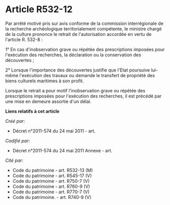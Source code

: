 # Article R532-12

Par arrêté motivé pris sur avis conforme de la commission interrégionale de la recherche archéologique territorialement
compétente, le ministre chargé de la culture prononce le retrait de l'autorisation accordée en vertu de l'article R. 532-8 :

1° En cas d'inobservation grave ou répétée des prescriptions imposées pour l'exécution des recherches, la déclaration ou la
conservation des découvertes ;

2° Lorsque l'importance des découvertes justifie que l'Etat poursuive lui-même l'exécution des travaux ou demande le
transfert de propriété des biens culturels maritimes à son profit.

Lorsque le retrait a pour motif l'inobservation grave ou répétée des prescriptions imposées pour l'exécution des recherches,
il est précédé par une mise en demeure assortie d'un délai.

**Liens relatifs à cet article**

_Créé par_:

  - Décret n°2011-574 du 24 mai 2011  - art.

_Codifié par_:

  - Décret n°2011-574 du 24 mai 2011 Annexe - art.

_Cité par_:

  - Code du patrimoine - art. R532-13 (M)
  - Code du patrimoine - art. R545-17 (V)
  - Code du patrimoine - art. R750-7 (V)
  - Code du patrimoine - art. R760-9 (V)
  - Code du patrimoine - art. R770-7 (V)
  - Code du patrimoine. - art. R740-9 (V)
